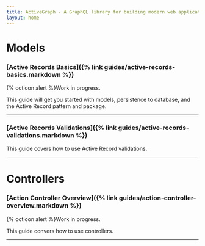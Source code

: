 ```yaml
---
title: ActiveGraph - A GraphQL library for building modern web applications.
layout: home
---
```


# Models
### [Active Records Basics]({% link guides/active-records-basics.markdown %})

<div class="flash mt-2 mb-2 p-3 flash-warn" style="border-radius: 0">
  <p>{% octicon alert %}Work in progress.</p>
</div>

This guide will get you started with models, persistence to database, and the Active
Record pattern and package.

<hr>

### [Active Records Validations]({% link guides/active-records-validations.markdown %})

This guide covers how to use Active Record validations.

<hr>

# Controllers
### [Action Controller Overview]({% link guides/action-controller-overview.markdown %})

<div class="flash mt-2 mb-2 p-3 flash-warn" style="border-radius: 0">
  <p>{% octicon alert %}Work in progress.</p>
</div>

This guide convers how to use controllers.
<hr>
